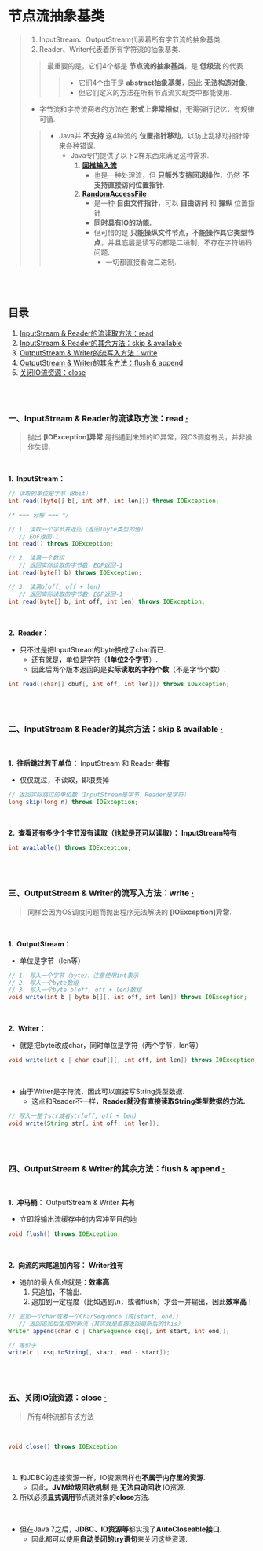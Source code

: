 # 节点流抽象基类
> 1. InputStream、OutputStream代表着所有字节流的抽象基类.
> 2. Reader、Writer代表着所有字符流的抽象基类.
>
>> 最重要的是，它们4个都是 **节点流的抽象基类**，是 **低级流** 的代表.
>>
>>> - 它们4个由于是 **abstract抽象基类**，因此 **无法构造对象**.
>>> - 但它们定义的方法在所有节点流实现类中都能使用.
>
> - 字节流和字符流两者的方法在 **形式上非常相似**，无需强行记忆，有规律可循.
>
>> - Java并 **不支持** 这4种流的 **位置指针移动**，以防止乱移动指针带来各种错误.
>>    - Java专门提供了以下2样东西来满足这种需求.
>>      1. [**回推输入流**](../处理流/缓存流%20%26%20回推输入流.md#二回推输入流pushbackinputstream--pushbackreader--)
>>         - 也是一种处理流，但 **只额外支持回退操作**，仍然 **不支持直接访问位置指针**.
>>      2. [**RandomAccessFile**](../IO工具/自由文件指针%5B兼%5D文件流：RandomAccessFile.md#自由文件指针兼文件流randomaccessfile)
>>         - 是一种 **自由文件指针**，可以 **自由访问** 和 **操纵** 位置指针.
>>         - **同时具有IO的功能.**
>>         - 但可惜的是 **只能操纵文件节点，不能操作其它类型节点**，并且底层是读写的都是二进制，不存在字符编码问题.
>>            - 一切都直接看做二进制.

<br><br>

## 目录

1. [InputStream & Reader的流读取方法：read](#一inputstream--reader的流读取方法read--)
2. [InputStream & Reader的其余方法：skip & available](#二inputstream--reader的其余方法skip--available--)
3. [OutputStream & Writer的流写入方法：write](#三outputstream--writer的流写入方法write--)
4. [OutputStream & Writer的其余方法：flush & append](#四outputstream--writer的其余方法flush--append--)
5. [关闭IO流资源：close](#五关闭io流资源close--)

<br><br>

### 一、InputStream & Reader的流读取方法：read  [·](#目录)
> 抛出 **[IOException]异常** 是指遇到未知的IO异常，跟OS调度有关，并非操作失误.

<br>

**1.&nbsp; InputStream：**

```Java
// 读取的单位是字节（8bit）
int read([byte[] b[, int off, int len]]) throws IOException;

/* === 分解 === */

// 1. 读取一个字节并返回（返回1byte类型的值）
   // EOF返回-1
int read() throws IOException;

// 2. 读满一个数组
   // 返回实际读取的字节数，EOF返回-1
int read(byte[] b) throws IOException;

// 3. 读满b[off, off + len)
   // 返回实际读取的字节数，EOF返回-1
int read(byte[] b, int off, int len) throws IOException;
```

<br>

**2.&nbsp; Reader：**

- 只不过是把InputStream的byte换成了char而已.
   - 还有就是，单位是字符（**1单位2个字节**）.
   - 因此后两个版本返回的是**实际读取的字符个数**（不是字节个数）.

```Java
int read([char[] cbuf[, int off, int len]]) throws IOException;
```

<br><br>

### 二、InputStream & Reader的其余方法：skip & available  [·](#目录)

<br>

**1.&nbsp; 往后跳过若干单位：** InputStream 和 Reader **共有**

- 仅仅跳过，不读取，即浪费掉

```Java
// 返回实际跳过的单位数（InputStream是字节，Reader是字符）
long skip(long n) throws IOException;
```

<br>

**2.&nbsp; 查看还有多少个字节没有读取（也就是还可以读取）：** **InputStream特有**

```Java
int available() throws IOException;
```

<br><br>

### 三、OutputStream & Writer的流写入方法：write  [·](#目录)
> 同样会因为OS调度问题而抛出程序无法解决的 **[IOException]异常**.

<br>


**1.&nbsp; OutputStream：**

- 单位是字节（len等）

```Java
// 1. 写入一个字节（byte），注意使用int表示
// 2. 写入一个byte数组
// 3. 写入一个byte b[off, off + len)数组
void write(int b | byte b[][, int off, int len]) throws IOException;
```

<br>

**2.&nbsp; Writer：**

- 就是把byte改成char，同时单位是字符（两个字节，len等）

```Java
void write(int c | char cbuf[][, int off, int len]) throws IOException;
```

<br>

- 由于Writer是字符流，因此可以直接写String类型数据.
   - 这点和Reader不一样，**Reader就没有直接读取String类型数据的方法.**

```Java
// 写入一整个str或者str[off, off + len)
void write(String str[, int off, int len]);
```

<br><br>

### 四、OutputStream & Writer的其余方法：flush & append  [·](#目录)

<br>

**1.&nbsp; 冲马桶：** OutputStream & Writer **共有**

- 立即将输出流缓存中的内容冲至目的地

```Java
void flush() throws IOException;
```

<br>

**2.&nbsp; 向流的末尾追加内容：** **Writer独有**

- 追加的最大优点就是：**效率高**
   1. 只追加，不输出.
   2. 追加到一定程度（比如遇到\\n，或者flush）才会一并输出，因此**效率高**！

```Java
// 追加一个char或者一个CharSequence（或[start, end)）
   // 返回追加后生成的新流（其实就是直接返回更新后的this）
Writer append(char c | CharSequence csq[, int start, int end]);

// 等价于
write(c | csq.toString[, start, end - start]);
```

<br><br>

### 五、关闭IO流资源：close  [·](#目录)
> 所有4种流都有该方法

<br>

```Java
void close() throws IOException
```

<br>

1. 和JDBC的连接资源一样，IO资源同样也**不属于内存里的资源**.
   - 因此，**JVM垃圾回收机制** 是 **无法自动回收** IO资源.
2. 所以必须**显式调用**节点流对象的**close**方法.

<br>

- 但在Java 7之后，**JDBC、IO资源等**都实现了**AutoCloseable接口**.
   - 因此都可以使用**自动关闭的try语句**来关闭这些资源.

